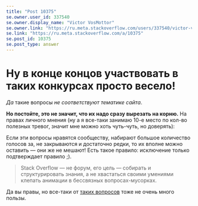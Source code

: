 ```yaml
---
title: "Post 10375"
se.owner.user_id: 337540
se.owner.display_name: "Victor VosMottor"
se.owner.link: "https://ru.meta.stackoverflow.com/users/337540/victor-vosmottor"
se.link: "https://ru.meta.stackoverflow.com/a/10375"
se.post_id: 10375
se.post_type: answer
---
```

<h1>Ну в конце концов участвовать в таких конкурсах просто весело!</h1>

<p><em>Да</em> такие вопросы <em>не соответствуют тематике сайта</em>. </p>

<p><strong>Но постойте,  это не значит, что их надо сразу вырезать на корню.</strong>
На правах личного мнения (ну а я все-таки занимаю 10-е место по кол-во полезных тревог, значит мне можно хоть чуть-чуть, но доверять):</p>

<p>Eсли эти вопросы нравятся сообществу, набирают большое количество голосов за, не закрываются и достаточно редки, то их вполне можно оставить — они же не мешают! Есть такое правило: исключение только подтверждает правило ;). </p>

<blockquote>
  <p>Stack Overflow — не форум, его цель — собирать и структурировать знания, а не хвастаться своими умениями клепать анимации в бессвязных вопросах-мусорках.</p>
</blockquote>

<p>Да вы правы, но все-таки от <a href="https://ru.stackoverflow.com/questions/1109879/%d0%94%d0%be%d0%b1%d0%b0%d0%b2%d0%b8%d1%82%d1%8c-%d0%bf%d0%be%d0%bb%d0%b5-count-%d0%b8%d0%b7-%d0%b4%d1%80%d1%83%d0%b3%d0%be%d0%b9-%d0%bc%d0%be%d0%b4%d0%b5%d0%bb%d0%b8-drf">таких вопросов</a> тоже не очень много пользы.</p>
